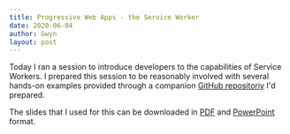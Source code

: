 ```yaml
---
title: Progressive Web Apps - the Service Worker
date: 2020-06-04
author: Gwyn
layout: post
---
```


Today I ran a session to introduce developers to the capabilities of Service Workers. I prepared this session to be reasonably involved with several hands-on examples provided through a companion [GitHub repositoriy](https://github.com/gtvj/exploring-pwas) I'd prepared.

The slides that I used for this can be downloaded in [PDF](/content/progressive_web_apps_part_2_service_workers.pdf) and [PowerPoint](/content/progressive_web_apps_part_2_service_workers.pptx) format. 
